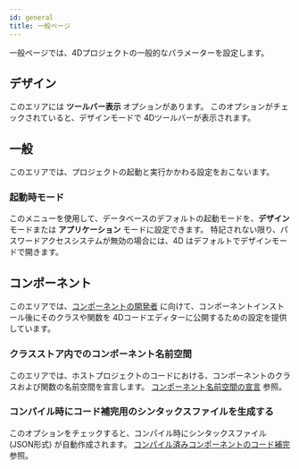 ```yaml
---
id: general
title: 一般ページ
---
```


一般ページでは、4Dプロジェクトの一般的なパラメーターを設定します。

## デザイン

このエリアには **ツールバー表示** オプションがあります。 このオプションがチェックされていると、デザインモードで 4Dツールバーが表示されます。

## 一般

このエリアでは、プロジェクトの起動と実行かかわる設定をおこないます。

### 起動時モード

このメニューを使用して、データベースのデフォルトの起動モードを、**デザイン** モードまたは **アプリケーション** モードに設定できます。 特記されない限り、パスワードアクセスシステムが無効の場合には、4D はデフォルトでデザインモードで開きます。


## コンポーネント

このエリアでは、[コンポーネントの開発者](../Extensions/develop-components.md) に向けて、コンポーネントインストール後にそのクラスや関数を 4Dコードエディターに公開するための設定を提供しています。

### クラスストア内でのコンポーネント名前空間

このエリアでは、ホストプロジェクトのコードにおける、コンポーネントのクラスおよび関数の名前空間を宣言します。 [コンポーネント名前空間の宣言](../Extensions/develop-components.md#コンポーネント名前空間の宣言) 参照。

### コンパイル時にコード補完用のシンタックスファイルを生成する

このオプションをチェックすると、コンパイル時にシンタックスファイル (JSON形式) が自動作成されます。 [コンパイル済みコンポーネントのコード補完](../Extensions/develop-components.md#コンパイル済みコンポーネントのコード補完) 参照。 
